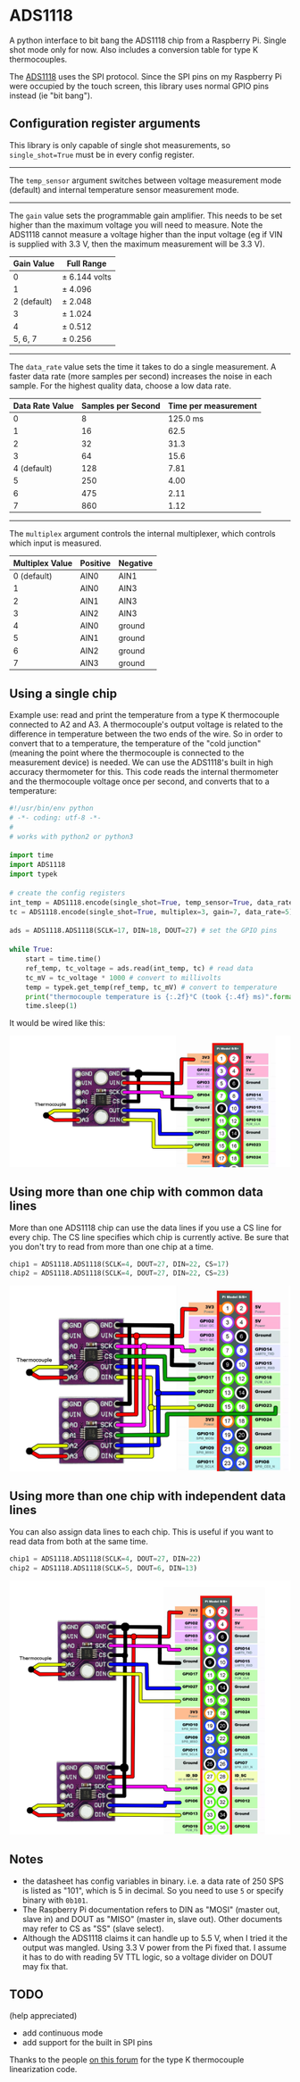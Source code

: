 # ADS1118
A python interface to bit bang the ADS1118 chip from a Raspberry Pi. Single shot mode only for now. Also includes a conversion table for type K thermocouples.

The [ADS1118](http://www.ti.com/lit/ds/symlink/ads1118.pdf) uses the SPI protocol. Since the SPI pins on my Raspberry Pi were occupied by the touch screen, this library uses normal GPIO pins instead (ie "bit bang"). 

## Configuration register arguments

This library is only capable of single shot measurements, so `single_shot=True` must be in every config register.

---

The `temp_sensor` argument switches between voltage measurement mode (default) and internal temperature sensor measurement mode. 

---

The `gain` value sets the programmable gain amplifier. This needs to be set higher than the maximum voltage you will need to measure. Note the ADS1118 cannot measure a voltage higher than the input voltage (eg if VIN is supplied with 3.3 V, then the maximum measurement will be 3.3 V). 

| Gain Value | Full Range |
| ------------- | ------------- |
| 0  | ± 6.144 volts  |
| 1  | ± 4.096 |
| 2 (default) | ± 2.048 |
| 3  | ± 1.024 |
| 4  | ± 0.512 |
| 5, 6, 7  | ± 0.256 |

---

The `data_rate` value sets the time it takes to do a single measurement. A faster data rate (more samples per second) increases the noise in each sample. For the highest quality data, choose a low data rate. 


| Data Rate Value | Samples per Second | Time per measurement
| ------------- | ------------- | ------------- |
| 0  | 8  | 125.0 ms
| 1  | 16  | 62.5
| 2  | 32 | 31.3
| 3  | 64  | 15.6
| 4 (default) | 128  | 7.81
| 5  | 250 | 4.00
| 6  | 475  | 2.11
| 7  | 860  | 1.12

---

The `multiplex` argument controls the internal multiplexer, which controls which input is measured. 

| Multiplex Value | Positive | Negative |
| ------------- | ------------- | ------------- |
| 0 (default) | AIN0  | AIN1
| 1  | AIN0 | AIN3
| 2  | AIN1 | AIN3
| 3  | AIN2 | AIN3
| 4  | AIN0 | ground
| 5  | AIN1 | ground
| 6  | AIN2 | ground
| 7  | AIN3 | ground



## Using a single chip

Example use: read and print the temperature from a type K thermocouple connected to A2 and A3. A thermocouple's output voltage is related to the difference in temperature between the two ends of the wire. So in order to convert that to a temperature, the temperature of the "cold junction" (meaning the point where the thermocouple is connected to the measurement device) is needed. We can use the ADS1118's built in high accuracy thermometer for this. This code reads the internal thermometer and the thermocouple voltage once per second, and converts that to a temperature:

```python
#!/usr/bin/env python
# -*- coding: utf-8 -*-
#
# works with python2 or python3

import time
import ADS1118
import typek

# create the config registers
int_temp = ADS1118.encode(single_shot=True, temp_sensor=True, data_rate=5) # internal temperature
tc = ADS1118.encode(single_shot=True, multiplex=3, gain=7, data_rate=5) # thermocouple connected to A2/A3

ads = ADS1118.ADS1118(SCLK=17, DIN=18, DOUT=27) # set the GPIO pins

while True:
    start = time.time()
    ref_temp, tc_voltage = ads.read(int_temp, tc) # read data
    tc_mV = tc_voltage * 1000 # convert to millivolts
    temp = typek.get_temp(ref_temp, tc_mV) # convert to temperature
    print("thermocouple temperature is {:.2f}°C (took {:.4f} ms)".format(temp, (time.time()-start)*1000.))
    time.sleep(1)
```

It would be wired like this:

![single connection](single.png)

## Using more than one chip with common data lines
More than one ADS1118 chip can use the data lines if you use a CS line for every chip. The CS line specifies which chip is currently active. Be sure that you don't try to read from more than one chip at a time. 

```python
chip1 = ADS1118.ADS1118(SCLK=4, DOUT=27, DIN=22, CS=17)
chip2 = ADS1118.ADS1118(SCLK=4, DOUT=27, DIN=22, CS=23)
```

![common data lines](double.png)


## Using more than one chip with independent data lines
You can also assign data lines to each chip. This is useful if you want to read data from both at the same time. 

```python
chip1 = ADS1118.ADS1118(SCLK=4, DOUT=27, DIN=22)
chip2 = ADS1118.ADS1118(SCLK=5, DOUT=6, DIN=13)
```
![independent data lines](double2.png)

## Notes
* the datasheet has config variables in binary. i.e. a data rate of 250 SPS is listed as "101", which is 5 in decimal. So you need to use `5` or specify binary with `0b101`. 
* The Raspberry Pi documentation refers to DIN as "MOSI" (master out, slave in) and DOUT as "MISO" (master in, slave out). Other documents may refer to CS as "SS" (slave select). 
* Although the ADS1118 claims it can handle up to 5.5 V, when I tried it the output was mangled. Using 3.3 V power from the Pi fixed that. I assume it has to do with reading 5V TTL logic, so a voltage divider on DOUT may fix that.

## TODO
(help appreciated)
* add continuous mode
* add support for the built in SPI pins

Thanks to the people [on this forum](https://forums.adafruit.com/viewtopic.php?f=19&t=32086&start=15#p372992) for the type K thermocouple linearization code. 
